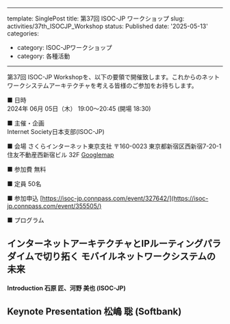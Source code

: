 
---
template: SinglePost
title: 第37回 ISOC-JP ワークショップ
slug: activities/37th_ISOCJP_Workshop
status: Published
date: '2025-05-13'
categories:
  - category: ISOC-JPワークショップ
  - category: 各種活動
---

第37回 ISOC-JP Workshopを、以下の要領で開催致します。これからのネットワークシステムアーキテクチャを考える皆様のご参加をお待ちします。

■ 日時   
   2024年 06月 05日（木） 19:00～20:45 (開場 18:30)

■ 主催・企画   
   Internet Society日本支部(ISOC-JP)

■ 会場
   さくらインターネット東京支社
   〒160-0023 東京都新宿区西新宿7-20-1 住友不動産西新宿ビル 32F
   [Googlemap](https://goo.gl/maps/Rq2fdcAe1gLDHvgAA)

■ 参加費
   無料

■ 定員
   50名

■ 参加申込
   [https://isoc-jp.connpass.com/event/327642/](https://isoc-jp.connpass.com/event/355505/)

■ プログラム
## インターネットアーキテクチャとIPルーティングパラダイムで切り拓く モバイルネットワークシステムの未来
#### Introduction 石原 匠、河野 美也 (ISOC-JP)
## Keynote Presentation  松嶋 聡 (Softbank)

